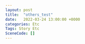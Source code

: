 ```yaml
---
layout: post
title:  "others_test"
date:   2022-03-24 13:00:00 +0000
categories: Etc
Tags: Story Etc
SceneCode: []
---
```

